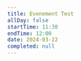 ```yaml
---
title: Evenement Test
allDay: false
startTime: 11:30
endTime: 12:00
date: 2024-03-22
completed: null
---
```

